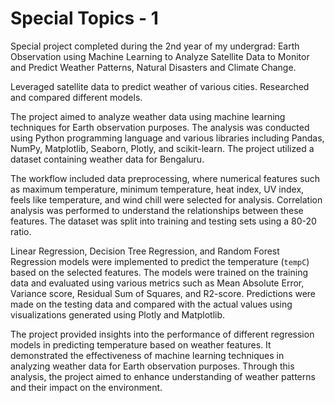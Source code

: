 # Special Topics - 1
Special project completed during the 2nd year of my undergrad: Earth Observation using Machine Learning to Analyze Satellite Data to Monitor and Predict Weather Patterns, Natural Disasters and Climate Change.

Leveraged satellite data to predict weather of various cities. Researched and compared different models. 

The project aimed to analyze weather data using machine learning techniques for Earth observation purposes. The analysis was conducted using Python programming language and various libraries including Pandas, NumPy, Matplotlib, Seaborn, Plotly, and scikit-learn. The project utilized a dataset containing weather data for Bengaluru.

The workflow included data preprocessing, where numerical features such as maximum temperature, minimum temperature, heat index, UV index, feels like temperature, and wind chill were selected for analysis. Correlation analysis was performed to understand the relationships between these features. The dataset was split into training and testing sets using a 80-20 ratio.

Linear Regression, Decision Tree Regression, and Random Forest Regression models were implemented to predict the temperature (`tempC`) based on the selected features. The models were trained on the training data and evaluated using various metrics such as Mean Absolute Error, Variance score, Residual Sum of Squares, and R2-score. Predictions were made on the testing data and compared with the actual values using visualizations generated using Plotly and Matplotlib.

The project provided insights into the performance of different regression models in predicting temperature based on weather features. It demonstrated the effectiveness of machine learning techniques in analyzing weather data for Earth observation purposes. Through this analysis, the project aimed to enhance understanding of weather patterns and their impact on the environment.
